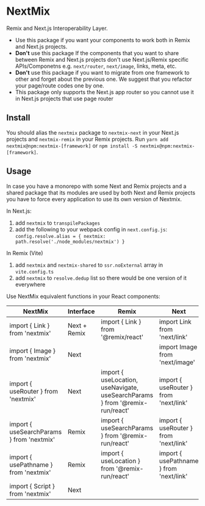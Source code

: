 # NextMix

Remix and Next.js Interoperability Layer.

- Use this package if you want your components to work both in Remix and Next.js projects.  
- **Don't** use this package If the components that you want to share between Remix and Next.js projects don't use Next.js/Remix specific APIs/Componetns e.g. `next/router`, `next/image`, links, meta, etc.  
- **Don't** use this package if you want to migrate from one framework to other and forget about the previous one. We suggest that you refactor your page/route codes one by one.  
- This package only supports the Next.js app router so you cannot use it in Next.js projects that use page router


## Install

You should alias the `nextmix` package to `nextmix-next` in your Next.js projects and `nextmix-remix` in your Remix projects. Run `yarn add nextmix@npm:nextmix-[framework]` or `npm install -S nextmix@npm:nextmix-[framework]`.  

## Usage

In case you have a monorepo with some Next and Remix projects and a shared package that its modules are used by both Next and Remix projects you have to force every application to use its own version of Nextmix.

In Next.js:
  1. add `nextmix` to `transpilePackages`
  2. add the following to your webpack config in `next.config.js`: 
    `config.resolve.alias = { nextmix: path.resolve('./node_modules/nextmix') }`

In Remix (Vite)
  1. add `nextmix` and `nextmix-shared` to `ssr.noExternal` array in `vite.config.ts`
  2. add `nextmix` to `resolve.dedup` list so there would be one version of it everywhere

Use NextMix equivalent functions in your React components:  

| NextMix | Interface | Remix | Next |
| ---     | ---       | ---   | ---  |
| import { Link } from 'nextmix' | Next + Remix | import { Link } from '@remix/react' | import Link from 'next/link' |
| import { Image } from 'nextmix' | Next | <img /> | import Image from 'next/image' |
| import { useRouter } from 'nextmix' | Next | import { useLocation, useNavigate, useSearchParams } from '@remix-run/react' | import { useRouter } from 'next/link' |
| import { useSearchParams } from 'nextmix'  | Remix  | import { useSearchParams } from '@remix-run/react'  | import { useRouter } from 'next/link' |
| import { usePathname } from 'nextmix' | Remix | import { useLocation } from '@remix-run/react' | import { usePathname } from 'next/link' |
| import { Script } from 'nextmix' | Next | <script /> | import Script from 'next/script' |
| import { withMetaTags } from 'nextmix' | NextMix | export meta: MetaFunction = ...... | import { Head } from 'next/head' |
| import { withLinkTags } from 'nextmix' | NextMix | export links: LinksFunction = ...... | import { Head } from 'next/head' |

Next.js and Remix don't exactly support all the features of each other, so we decided to follow the following rules in designing nextmix interfaces:
  - If a feature exists in one and not the other we fallback to browser default for the interface (e.g. `next/image` will turn into `<img>` tag)
  - For simillar features that are supported by both of them (e.g. Router) we use more complete interface. For example `useSearchParams` has more features in Remix so we use Remix interface and implement the missing parts for nextmix-next
  - For simillar features that are simply too hard / impossible to port we've designed a new inteface (e.g. Next.js <title />, <meta /> and <link />). For example the link merges both interfaces.
